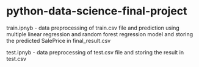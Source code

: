 # python-data-science-final-project

train.ipnyb - data preprocessing of train.csv file and prediction using multiple linear regression and random forest regression model and storing
              the predicted SalePrice in final_result.csv
              
              
test.ipnyb  - data preprocessing of test.csv file and storing the result in test.csv

